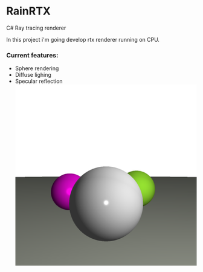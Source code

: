 # RainRTX
C# Ray tracing renderer

In this project i'm going develop rtx renderer running on CPU.

### Current features:
 * Sphere rendering 
 * Diffuse lighing
 * Specular reflection 
![alt text](/Gallery/result.png)
 
